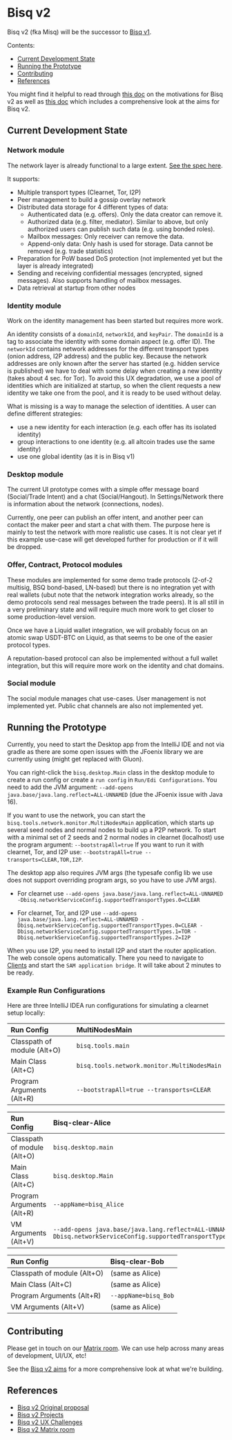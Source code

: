 # Bisq v2

Bisq v2 (fka Misq) will be the successor to [Bisq v1](https://github.com/bisq-network/bisq).

Contents:
- [Current Development State](#current-development-state)
- [Running the Prototype](#running-the-prototype)
- [Contributing](#contributing)
- [References](#references)

You might find it helpful to read through [this doc](./docs/motivations.md) on the motivations for Bisq v2 as well as [this doc](./docs/aims.md) which includes a comprehensive look at the aims for Bisq v2.

## Current Development State

### Network module

The network layer is already functional to a large extent. [See the spec here](https://github.com/bisq-network/bisq2/blob/main/network/src/main/java/bisq/network/specification.md).

It supports:
- Multiple transport types (Clearnet, Tor, I2P)
- Peer management to build a gossip overlay network
- Distributed data storage for 4 different types of data:
  - Authenticated data (e.g. offers). Only the data creator can remove it.
  - Authorized data (e.g. filter, mediator). Similar to above, but only authorized users can publish such data (e.g. using bonded roles).
  - Mailbox messages: Only receiver can remove the data.
  - Append-only data: Only hash is used for storage. Data cannot be removed (e.g. trade statistics)
- Preparation for PoW based DoS protection (not implemented yet but the layer is already integrated)
- Sending and receiving confidential messages (encrypted, signed messages). Also supports handling of mailbox messages.
- Data retrieval at startup from other nodes

### Identity module

Work on the identity management has been started but requires more work.

An identity consists of a `domainId`, `networkId`, and `keyPair`. The `domainId` is a tag to associate the identity with some domain aspect (e.g. offer ID). The `networkId` contains network addresses for the different transport types (onion address, I2P address) and the public key. 
Because the network addresses are only known after the server has started (e.g. hidden service is published) we have to deal with some delay when creating a new identity (takes about 4 sec. for Tor). To avoid this UX degradation, we use a pool of identities which are initialized at startup, so when the client requests a new identity we take one from the pool, and it is ready to be used without delay. 

What is missing is a way to manage the selection of identities. A user can define different strategies:
- use a new identity for each interaction (e.g. each offer has its isolated identity)
- group interactions to one identity (e.g. all altcoin trades use the same identity)
- use one global identity (as it is in Bisq v1)  

### Desktop module
The current UI prototype comes with a simple offer message board (Social/Trade Intent) and a chat (Social/Hangout).
In Settings/Network there is information about the network (connections, nodes).

Currently, one peer can publish an offer intent, and another peer can contact the maker peer and start a chat with them. The purpose here is mainly to test the network with more realistic use cases. It is not clear yet if this example use-case will get developed further for production or if it will be dropped.

### Offer, Contract, Protocol modules
These modules are implemented for some demo trade protocols (2-of-2 multisig, BSQ bond-based, LN-based) but there is no integration yet with real wallets (ubut note that the network integration works already, so the demo protocols send real messages between the trade peers). It is all still in a very preliminary state and will require much more work to get closer to some production-level version. 

Once we have a Liquid wallet integration, we will probably focus on an atomic swap USDT-BTC on Liquid, as that seems to be one of the easier protocol types.

A reputation-based protocol can also be implemented without a full wallet integration, but this will require more work on the identity and chat domains.

### Social module
The social module manages chat use-cases. User management is not implemented yet. Public chat channels are also not implemented yet. 


## Running the Prototype

Currently, you need to start the Desktop app from the IntelliJ IDE and not via gradle as there are some open issues with the JFoenix library we are currently using (might get replaced with Gluon).

You can right-click the `bisq.desktop.Main` class in the desktop module to create a run config or create a `run config` in `Run/Edi Configurations`. You need to add the JVM argument: `--add-opens java.base/java.lang.reflect=ALL-UNNAMED` (due the JFoenix issue with Java 16).

If you want to use the network, you can start the `bisq.tools.network.monitor.MultiNodesMain` application, which starts up several seed nodes and normal nodes to build up a P2P network. 
To start with a minimal set of 2 seeds and 2 normal nodes in clearnet (localhost) use the program argument:
`--bootstrapAll=true`
If you want to run it with clearnet, Tor, and I2P use:
`--bootstrapAll=true --transports=CLEAR,TOR,I2P`.

The desktop app also requires JVM args (the typesafe config lib we use does not support overriding program args, so you have to use JVM args).
- For clearnet use
`--add-opens java.base/java.lang.reflect=ALL-UNNAMED -Dbisq.networkServiceConfig.supportedTransportTypes.0=CLEAR`

- For clearnet, Tor, and I2P use
`--add-opens java.base/java.lang.reflect=ALL-UNNAMED -Dbisq.networkServiceConfig.supportedTransportTypes.0=CLEAR -Dbisq.networkServiceConfig.supportedTransportTypes.1=TOR -Dbisq.networkServiceConfig.supportedTransportTypes.2=I2P`

When you use I2P, you need to install I2P and start the router application. The web console opens automatically. There you  need to navigate to [Clients](http://127.0.0.1:7657/configclients) and start the `SAM application bridge`. It will take about 2 minutes to be ready.

### Example Run Configurations

Here are three IntelliJ IDEA run configurations for simulating a clearnet setup locally:

| Run Config                  | MultiNodesMain                              |
|:----------------------------|:--------------------------------------------|
| Classpath of module (Alt+O) | `bisq.tools.main`                           |
| Main Class (Alt+C)          | `bisq.tools.network.monitor.MultiNodesMain` |
| Program Arguments (Alt+R)   | `--bootstrapAll=true --transports=CLEAR`    |


| Run Config                  | Bisq-clear-Alice                                                                                                  |
|:----------------------------|:------------------------------------------------------------------------------------------------------------------|
| Classpath of module (Alt+O) | `bisq.desktop.main`                                                                                               |
| Main Class (Alt+C)          | `bisq.desktop.Main`                                                                                               |
| Program Arguments (Alt+R)   | `--appName=bisq_Alice`                                                                                            |
| VM Arguments (Alt+V)        | `--add-opens java.base/java.lang.reflect=ALL-UNNAMED -Dbisq.networkServiceConfig.supportedTransportTypes.0=CLEAR` |


| Run Config                  | Bisq-clear-Bob       |
|:----------------------------|:---------------------|
| Classpath of module (Alt+O) | (same as Alice)      |
| Main Class (Alt+C)          | (same as Alice)      |
| Program Arguments (Alt+R)   | `--appName=bisq_Bob` |
| VM Arguments (Alt+V)        | (same as Alice)      |



## Contributing

Please get in touch on our [Matrix room](https://matrix.to/#/#bisq.v2.dev:bitcoin.kyoto). We can use help across many areas of development, UI/UX, etc!

See the [Bisq v2 aims](./docs/aims.md) for a more comprehensive look at what we're building.

## References
- [Bisq v2 Original proposal](https://github.com/bisq-network/proposals/issues/330)
- [Bisq v2 Projects](https://github.com/bisq-network/projects/issues/51)
- [Bisq v2 UX Challenges](https://github.com/bisq-network/bisq/discussions/5959)
- [Bisq v2 Matrix room](https://matrix.to/#/#bisq.v2.dev:bitcoin.kyoto)
